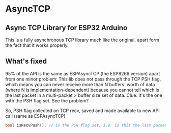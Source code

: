 # AsyncTCP 

## Async TCP Library for ESP32 Arduino

This is a fully asynchronous TCP library much like the original, apart form the fact that it works properly.

## What's fixed

95% of the API is the same as ESPAsyncTCP (the ESP8266 version) apart from one minor problem: This lib does not pass through the TCP PSH flag, which means you can never receive more than N buffers' worth of data (where N is implementation-dependent) because you cannot tell which is the last packet in a multi-packet > buffer size set of data. Clue: It's the one with the PSH flag set. See the problem?

So, PSH flag collected on TCP recv, saved and made available to new API call (same as ESPAsyncTCP)

```cpp
bool isRecvPush(); // is the PSH flag set, i.e. is this the last packet?
```